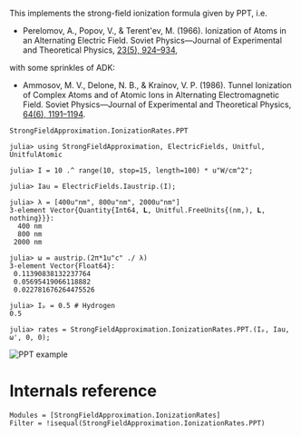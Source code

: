 This implements the strong-field ionization formula given by PPT, i.e.

- Perelomov, A., Popov, V., & Terent'ev, M. (1966). Ionization of
  Atoms in an Alternating Electric Field. Soviet Physics—Journal of
  Experimental and Theoretical Physics, [23(5),
  924–934](http://www.jetp.ac.ru/cgi-bin/e/index/e/23/5/p924?a=list),

with some sprinkles of ADK:

- Ammosov, M. V., Delone, N. B., & Krainov, V. P. (1986). Tunnel
  Ionization of Complex Atoms and of Atomic Ions in Alternating
  Electromagnetic Field. Soviet Physics—Journal of Experimental and
  Theoretical Physics, [64(6),
  1191–1194](http://www.jetp.ac.ru/cgi-bin/e/index/e/64/6/p1191?a=list).

```@docs
StrongFieldApproximation.IonizationRates.PPT
```

```jldoctest
julia> using StrongFieldApproximation, ElectricFields, Unitful, UnitfulAtomic

julia> I = 10 .^ range(10, stop=15, length=100) * u"W/cm^2";

julia> Iau = ElectricFields.Iaustrip.(I);

julia> λ = [400u"nm", 800u"nm", 2000u"nm"]
3-element Vector{Quantity{Int64, 𝐋, Unitful.FreeUnits{(nm,), 𝐋, nothing}}}:
  400 nm
  800 nm
 2000 nm

julia> ω = austrip.(2π*1u"c" ./ λ)
3-element Vector{Float64}:
 0.11390838132237764
 0.05695419066118882
 0.022781676264475526

julia> Iₚ = 0.5 # Hydrogen
0.5

julia> rates = StrongFieldApproximation.IonizationRates.PPT.(Iₚ, Iau, ω', 0, 0);
```

![PPT example](figures/ppt_example.svg)

# Internals reference

```@autodocs
Modules = [StrongFieldApproximation.IonizationRates]
Filter = !isequal(StrongFieldApproximation.IonizationRates.PPT)
```
